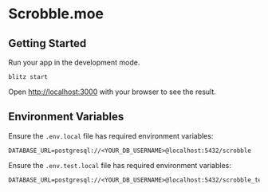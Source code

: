 # Scrobble.moe

## Getting Started

Run your app in the development mode.

```
blitz start
```

Open [http://localhost:3000](http://localhost:3000) with your browser to see the result.

## Environment Variables

Ensure the `.env.local` file has required environment variables:

```
DATABASE_URL=postgresql://<YOUR_DB_USERNAME>@localhost:5432/scrobble
```

Ensure the `.env.test.local` file has required environment variables:

```
DATABASE_URL=postgresql://<YOUR_DB_USERNAME>@localhost:5432/scrobble_test
```
